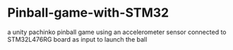 # Pinball-game-with-STM32
a unity pachinko pinball game using an accelerometer sensor connected to STM32L476RG board as input to launch the ball
